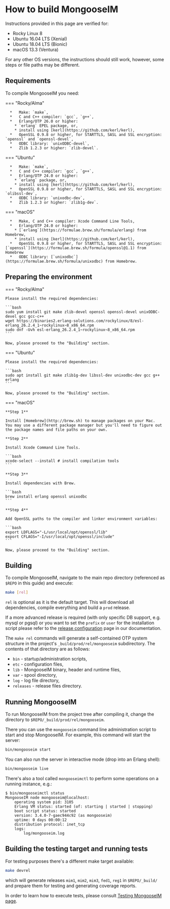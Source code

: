 # How to build MongooseIM

Instructions provided in this page are verified for:

* Rocky Linux 8
* Ubuntu 16.04 LTS (Xenial)
* Ubuntu 18.04 LTS (Bionic)
* macOS 13.3 (Ventura)

For any other OS versions, the instructions should still work, however, some steps or file paths may be different.

## Requirements

To compile MongooseIM you need:

=== "Rocky/Alma"

      *   Make: `make`,
      *   C and C++ compiler: `gcc`, `g++`,
      *   Erlang/OTP 26.0 or higher:
        * `erlang` EPEL package, or,
        * install using [kerl](https://github.com/kerl/kerl),
      *   OpenSSL 0.9.8 or higher, for STARTTLS, SASL and SSL encryption: `openssl` and `openssl-devel`,
      *   ODBC library: `unixODBC-devel`,
      *   Zlib 1.2.3 or higher: `zlib-devel`.

=== "Ubuntu"

      *   Make: `make`,
      *   C and C++ compiler: `gcc`, `g++`,
      *   Erlang/OTP 24.0 or higher:
        * `erlang` package, or,
        * install using [kerl](https://github.com/kerl/kerl),
      *   OpenSSL 0.9.8 or higher, for STARTTLS, SASL and SSL encryption: `olibssl-dev`,
      *   ODBC library: `unixodbc-dev`,
      *   Zlib 1.2.3 or higher: `zlib1g-dev`.

=== "macOS"

      *   Make, C and C++ compiler: Xcode Command Line Tools,
      *   Erlang/OTP 24.0 or higher:
        * [`erlang`](https://formulae.brew.sh/formula/erlang) from Homebrew,
        * install using [kerl](https://github.com/kerl/kerl),
      *   OpenSSL 0.9.8 or higher, for STARTTLS, SASL and SSL encryption: [`openssl`](https://formulae.brew.sh/formula/openssl@1.1) from Homebrew
      *   ODBC library: [`unixodbc`](https://formulae.brew.sh/formula/unixodbc) from Homebrew.

## Preparing the environment

=== "Rocky/Alma"

    Please install the required dependencies:

    ```bash
    sudo yum install git make zlib-devel openssl openssl-devel unixODBC-devel gcc gcc-c++
    wget https://binaries2.erlang-solutions.com/rockylinux/8/esl-erlang_26.2.4_1~rockylinux~8_x86_64.rpm
    sudo dnf -Uvh esl-erlang_26.2.4_1~rockylinux~8_x86_64.rpm
    ```

    Now, please proceed to the "Building" section.

=== "Ubuntu"

    Please install the required dependencies:

    ```bash
    sudo apt install git make zlib1g-dev libssl-dev unixodbc-dev gcc g++ erlang
    ```

    Now, please proceed to the "Building" section.

=== "macOS"

    **Step 1**

    Install [Homebrew](http://brew.sh) to manage packages on your Mac.
    You may use a different package manager but you'll need to figure out the package names and file paths on your own.

    **Step 2**

    Install Xcode Command Line Tools.

    ```bash
    xcode-select --install # install compilation tools
    ```

    **Step 3**

    Install dependencies with Brew.

    ```bash
    brew install erlang openssl unixodbc
    ```

    **Step 4**

    Add OpenSSL paths to the compiler and linker environment variables:

    ```bash
    export LDFLAGS="-L/usr/local/opt/openssl/lib"
    export CFLAGS="-I/usr/local/opt/openssl/include"
    ```

    Now, please proceed to the "Building" section.


## Building

To compile MongooseIM, navigate to the main repo directory (referenced as `$REPO` in this guide) and execute:

```bash
make [rel]
```

`rel` is optional as it is the default target.
This will download all dependencies, compile everything and build a `prod` release.

If a more advanced release is required (with only specific DB support, e.g. mysql or pgsql) or you want to set the `prefix` or `user` for the installation script please refer to the [release configuration](../developers-guide/release_config.md) page in our documentation.

The `make rel` commands will generate a self-contained OTP system structure in the project's `_build/prod/rel/mongooseim` subdirectory.
The contents of that directory are as follows:

*   `bin` - startup/administration scripts,
*   `etc` - configuration files,
*   `lib` - MongooseIM binary, header and runtime files,
*   `var` - spool directory,
*   `log` - log file directory,
*   `releases` - release files directory.

## Running MongooseIM

To run MongooseIM from the project tree after compiling it, change the directory to `$REPO/_build/prod/rel/mongooseim`.

There you can use the `mongooseim` command line administration script to start and stop MongooseIM.
For example, this command will start the server:

```bash
bin/mongooseim start
```

You can also run the server in interactive mode (drop into an Erlang shell):

```bash
bin/mongooseim live
```

There's also a tool called `mongooseimctl` to perform some operations on a running instance, e.g.:

```
$ bin/mongooseimctl status
MongooseIM node mongooseim@localhost:
    operating system pid: 3105
    Erlang VM status: started (of: starting | started | stopping)
    boot script status: started
    version: 3.4.0-7-gaec944c92 (as mongooseim)
    uptime: 0 days 00:00:12
    distribution protocol: inet_tcp
    logs:
        log/mongooseim.log
```

## Building the testing target and running tests

For testing purposes there's a different make target available:

```bash
make devrel
```

which will generate releases `mim1`, `mim2`, `mim3`, `fed1`, `reg1` in `$REPO/_build/` and prepare them for testing and generating coverage reports.

In order to learn how to execute tests, please consult [Testing MongooseIM page](../developers-guide/Testing-MongooseIM.md).
